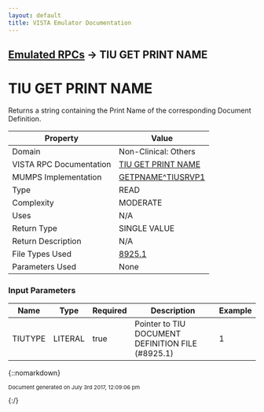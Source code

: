 ```yaml
---
layout: default
title: VISTA Emulator Documentation
---
```


## [Emulated RPCs](TableOfContents) &#8594; TIU GET PRINT NAME
# TIU GET PRINT NAME

Returns a string containing the Print Name of the corresponding Document Definition.

Property | Value
--- | ---
Domain | Non-Clinical: Others
VISTA RPC Documentation | [TIU GET PRINT NAME](../VISTARPC/TIU_GET_PRINT_NAME)
MUMPS Implementation | [GETPNAME^TIUSRVP1](http://code.osehra.org/dox/Routine_TIUSRVP1_source.html)
Type | READ
Complexity | MODERATE
Uses | N/A
Return Type | SINGLE VALUE
Return Description | N/A
File Types Used | [8925.1](../VDM/Tiu_Document_Definition-8925_1)
Parameters Used | None


### Input Parameters

Name | Type | Required | Description | Example
--- | --- | --- | --- | ---
TIUTYPE | LITERAL | true | Pointer to TIU DOCUMENT DEFINITION FILE (#8925.1) | 1

{::nomarkdown} <br/><p style="font-size: 11px">Document generated on July 3rd 2017, 12:09:06 pm</p>{:/}